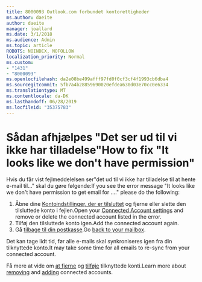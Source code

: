 ```yaml
---
title: 8000093 Outlook.com forbundet kontorettigheder
ms.author: daeite
author: daeite
manager: joallard
ms.date: 3/1/2018
ms.audience: Admin
ms.topic: article
ROBOTS: NOINDEX, NOFOLLOW
localization_priority: Normal
ms.custom:
- "1431"
- "8000093"
ms.openlocfilehash: da2e08be499afff97fd0f0cf3cf4f1993cb6dba4
ms.sourcegitcommit: 5fb7a4b28859690020efdea630d03e70cc0e6334
ms.translationtype: MT
ms.contentlocale: da-DK
ms.lasthandoff: 06/28/2019
ms.locfileid: "35375783"
---
```

# <a name="how-to-fix-it-looks-like-we-dont-have-permission"></a><span data-ttu-id="1fbaa-102">Sådan afhjælpes "Det ser ud til vi ikke har tilladelse"</span><span class="sxs-lookup"><span data-stu-id="1fbaa-102">How to fix "It looks like we don't have permission"</span></span>

<span data-ttu-id="1fbaa-103">Hvis du får vist fejlmeddelelsen ser"det ud til vi ikke har tilladelse til at hente e-mail til..." skal du gøre følgende:</span><span class="sxs-lookup"><span data-stu-id="1fbaa-103">If you see the error message "It looks like we don't have permission to get email for ...." please do the following:</span></span>

1. <span data-ttu-id="1fbaa-104">Åbne dine [Kontoindstillinger, der er tilsluttet](https://outlook.live.com/mail/options/mail/accounts) og fjerne eller slette den tilsluttede konto i fejlen.</span><span class="sxs-lookup"><span data-stu-id="1fbaa-104">Open your [Connected Account settings](https://outlook.live.com/mail/options/mail/accounts) and remove or delete the connected account listed in the error.</span></span>
2. <span data-ttu-id="1fbaa-105">Tilføj den tilsluttede konto igen.</span><span class="sxs-lookup"><span data-stu-id="1fbaa-105">Add the connected account again.</span></span>
3. <span data-ttu-id="1fbaa-106">Gå [tilbage til din postkasse](https://outlook.live.com/mail/inbox).</span><span class="sxs-lookup"><span data-stu-id="1fbaa-106">Go [back to your mailbox](https://outlook.live.com/mail/inbox).</span></span>

<span data-ttu-id="1fbaa-107">Det kan tage lidt tid, før alle e-mails skal synkroniseres igen fra din tilknyttede konto.</span><span class="sxs-lookup"><span data-stu-id="1fbaa-107">It may take some time for all emails to re-sync from your connected account.</span></span>

<span data-ttu-id="1fbaa-108">Få mere at vide om [at fjerne](https://support.office.com/article/0b9a6b95-ff1b-46c1-bf60-d6b3b82c5ac8) og [tilføje](https://support.office.com/article/c5224df4-5885-4e79-91ba-523aa743f0ba) tilknyttede konti.</span><span class="sxs-lookup"><span data-stu-id="1fbaa-108">Learn more about [removing](https://support.office.com/article/0b9a6b95-ff1b-46c1-bf60-d6b3b82c5ac8) and [adding](https://support.office.com/article/c5224df4-5885-4e79-91ba-523aa743f0ba) connected accounts.</span></span>